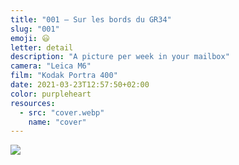 ```yaml
---
title: "001 — Sur les bords du GR34"
slug: "001"
emoji: 😃
letter: detail
description: "A picture per week in your mailbox"
camera: "Leica M6"
film: "Kodak Portra 400"
date: 2021-03-23T12:57:50+02:00
color: purpleheart
resources:
  - src: "cover.webp"
    name: "cover"
---
```

![](cover)
